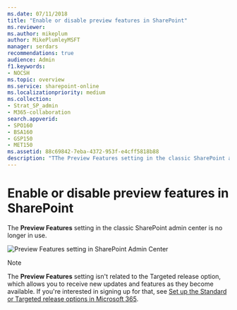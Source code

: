 ```yaml
---
ms.date: 07/11/2018
title: "Enable or disable preview features in SharePoint"
ms.reviewer: 
ms.author: mikeplum
author: MikePlumleyMSFT
manager: serdars
recommendations: true
audience: Admin
f1.keywords:
- NOCSH
ms.topic: overview
ms.service: sharepoint-online
ms.localizationpriority: medium
ms.collection:  
- Strat_SP_admin
- M365-collaboration
search.appverid:
- SPO160
- BSA160
- GSP150
- MET150
ms.assetid: 88c69842-7eba-4372-953f-e4cff5818b88
description: "TThe Preview Features setting in the classic SharePoint admin center is no longer in use."
---
```


# Enable or disable preview features in SharePoint

The **Preview Features** setting in the classic SharePoint admin center is no longer in use. 
  
![Preview Features setting in SharePoint Admin Center](media/cd0df213-4e8c-4636-bb87-c69879ff5919.png)
  
> [!NOTE]
> The **Preview Features** setting isn't related to the Targeted release option, which allows you to receive new updates and features as they become available. If you're interested in signing up for that, see [Set up the Standard or Targeted release options in Microsoft 365](/office365/admin/manage/release-options-in-office-365).

